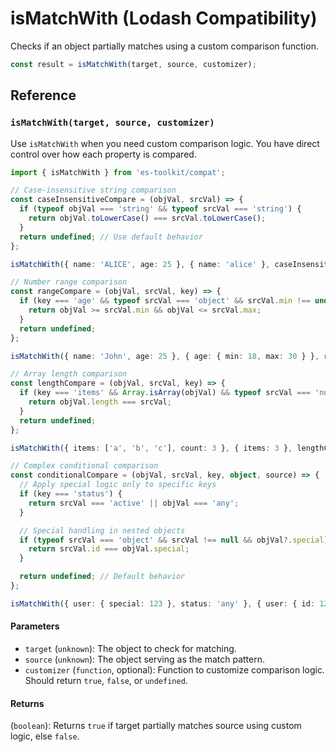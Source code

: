 # isMatchWith (Lodash Compatibility)

Checks if an object partially matches using a custom comparison function.

```typescript
const result = isMatchWith(target, source, customizer);
```

## Reference

### `isMatchWith(target, source, customizer)`

Use `isMatchWith` when you need custom comparison logic. You have direct control over how each property is compared.

```typescript
import { isMatchWith } from 'es-toolkit/compat';

// Case-insensitive string comparison
const caseInsensitiveCompare = (objVal, srcVal) => {
  if (typeof objVal === 'string' && typeof srcVal === 'string') {
    return objVal.toLowerCase() === srcVal.toLowerCase();
  }
  return undefined; // Use default behavior
};

isMatchWith({ name: 'ALICE', age: 25 }, { name: 'alice' }, caseInsensitiveCompare); // true

// Number range comparison
const rangeCompare = (objVal, srcVal, key) => {
  if (key === 'age' && typeof srcVal === 'object' && srcVal.min !== undefined) {
    return objVal >= srcVal.min && objVal <= srcVal.max;
  }
  return undefined;
};

isMatchWith({ name: 'John', age: 25 }, { age: { min: 18, max: 30 } }, rangeCompare); // true

// Array length comparison
const lengthCompare = (objVal, srcVal, key) => {
  if (key === 'items' && Array.isArray(objVal) && typeof srcVal === 'number') {
    return objVal.length === srcVal;
  }
  return undefined;
};

isMatchWith({ items: ['a', 'b', 'c'], count: 3 }, { items: 3 }, lengthCompare); // true

// Complex conditional comparison
const conditionalCompare = (objVal, srcVal, key, object, source) => {
  // Apply special logic only to specific keys
  if (key === 'status') {
    return srcVal === 'active' || objVal === 'any';
  }

  // Special handling in nested objects
  if (typeof srcVal === 'object' && srcVal !== null && objVal?.special) {
    return srcVal.id === objVal.special;
  }

  return undefined; // Default behavior
};

isMatchWith({ user: { special: 123 }, status: 'any' }, { user: { id: 123, status: 'active' } }, conditionalCompare); // true
```

#### Parameters

- `target` (`unknown`): The object to check for matching.
- `source` (`unknown`): The object serving as the match pattern.
- `customizer` (`function`, optional): Function to customize comparison logic. Should return `true`, `false`, or `undefined`.

#### Returns

(`boolean`): Returns `true` if target partially matches source using custom logic, else `false`.
